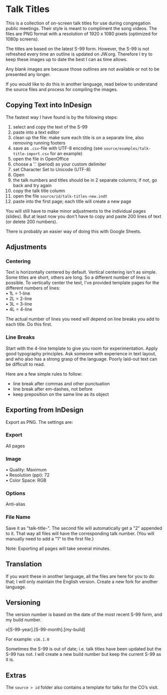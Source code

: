 # Talk Titles
This is a collection of on-screen talk titles for use during congregation public meetings. Their style is meant to compliment the song videos. The files are PNG format with a resolution of 1920 x 1080 pixels (optimized for 1080p screens).  

The titles are based on the latest S-99 form. However, the S-99 is not refreshed every time an outline is updated on JW.org. Therefore I try to keep these images up to date the best I can as time allows.

Any blank images are because those outlines are not available or not to be presented any longer.

If you would like to do this in another language, read below to understand the source files and process for compiling the images.

## Copying Text into InDesign
The fastest way I have found is by the following steps:

1) select and copy the text of the S-99
2) paste into a text editor
3) clean up the file: make sure each title is on a separate line, also removing running footers 
4) save as `.csv`-file with UTF-8 encoding (see `source/examples/talk-title-import.csv` for an example)
5) open the file in OpenOffice
6) choose a '.' (period) as your custom delimiter
7) set Character Set to Unicode (UTF-8)
8) Open
7) the talk numbers and titles should be in 2 separate columns; if not, go back and try again
8) copy the talk title column
9) open the file `source/id/talk-titles-new.indt`
10) paste into the first page; each title will create a new page

You will still have to make minor adjustments to the individual pages (slides). But at least now you don't have to copy and paste 200 lines of text (or delete 200 numbers).

There is probably an easier way of doing this with Google Sheets.

## Adjustments


### Centering
Text is horizontally centered by default. Vertical centering isn't as simple. Some titles are short, others are long. So a different number of lines is possible. To vertically center the text, I've provided template pages for the different numbers of lines:  
• 1L = 1-line  
• 2L = 2-line  
• 3L = 3-line  
• 4L = 4-line
  
The actual number of lines you need will depend on line breaks you add to each title. Do this first.

### Line Breaks

Start with the 4-line template to give you room for experimentation. Apply good typography principles. Ask someone with experience in text layout, and who also has a strong grasp of the language. Poorly laid-out text can be difficult to read.  

Here are a few simple rules to follow:  
- line break after commas and other punctuation
- line break after em-dashes, not before
- keep preposition on the same line as its object

## Exporting from InDesign
Export as PNG. The settings are:

### Export
All pages

### Image
• Quality: Maximum  
• Resolution (ppi): 72  
• Color Space: RGB

### Options
Anti-alias

### File Name
Save it as "talk-title-". The second file will automatically get a "2" appended to it. That way all files will have the corresponding talk number. (You will manually need to add a "1" to the first file.)

Note: Exporting all pages will take several minutes.

## Translation
If you want these in another language, all the files are here for you to do that; I will only maintain the English version. Create a new fork for another language.

## Versioning
The version number is based on the date of the most recent S-99 form, and my build number.  
  
v[S-99-year].[S-99-month].[my-build]

For example: `v16.1.0`

Sometimes the S-99 is out of date; i.e. talk titles have been updated but the S-99 has not. I will create a new build number but keep the current S-99 as it is. 

## Extras
The `source > id` folder also contains a template for talks for the CO’s visit.
